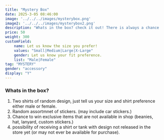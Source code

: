 ```yaml
---
title: "Mystery Box"
date: 2025-3-05 08:46:00
image: '../../../images/mysterybox.png'
image2: '../../../images/mysterybox2.png'
description: "Whats in the box? check it out! There is always a chance for one exclusive item."
price: 50
weight: 300
customField:
    name: Let us know the size you prefer!
    values: "Small|Medium|Large|X-Large"
    gender: Let us know your fit preference.
    list: "Male|Female"
tag: "MYSTERY"
gender: "accessory"
display: "Y"
---
```


### Whats in the box?  

1. Two shirts of random design, just tell us your size and shirt preference either male or female.
2. Random assortmnet of stickers. (may include car stickers.)
3. Chance to win exclusive items that are not available in shop (beanies, hat, lanyard, custom stickers.)
4.  possibility of receiving a shirt or tank with design not released in the store yet (or may not ever be available for purchase).

